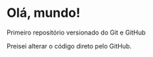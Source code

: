 # Olá, mundo!
 Primeiro repositório versionado do Git e GitHub

Preisei alterar o código direto pelo GitHub.
